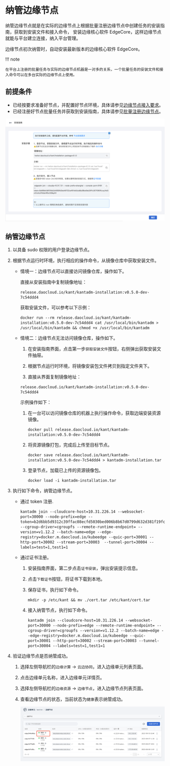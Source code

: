 # 纳管边缘节点

纳管边缘节点就是在实际的边缘节点上根据批量注册边缘节点中创建任务的安装指南，获取到安装文件和接入命令，
安装边缘核心软件 EdgeCore，这样边缘节点就能与平台建立连接，纳入平台管理。

边缘节点初次纳管时，自动安装最新版本的边缘核心软件 EdgeCore。

!!! note

    在平台上注册的批量任务与实际的边缘节点机器是一对多的关系，一个批量任务的安装文件和接入命令可以在多台实际的边缘节点上使用。

## 前提条件

- 已经按要求准备好节点，并配置好节点环境，具体请参见[边缘节点接入要求](./join-rqmt.md)。
- 已经注册好节点批量任务并获取到安装指南，具体请参见[批量注册边缘节点](./batch-registration.md)。

![安装指南](../../images/node-managed-01.png)

## 纳管边缘节点

1. 以具备 sudo 权限的用户登录边缘节点。

1. 根据节点运行时环境，执行相应的操作命令，从镜像仓库中获取安装文件。

    - 情境一：边缘节点可以直接访问镜像仓库，操作如下。

        直接从安装指南中复制镜像地址：

        ```shell
        release.daocloud.io/kant/kantadm-installation:v0.5.0-dev-7c54ddd4
        ```

        获取安装文件，可以参考以下示例：

        ```shell
        docker run --rm release.daocloud.io/kant/kantadm-installation:v0.5.0-dev-7c54ddd4 cat /usr/local/bin/kantadm > /usr/local/bin/kantadm && chmod +x /usr/local/bin/kantadm
        ```

    - 情境二：边缘节点无法访问镜像仓库，操作如下。

        1. 在安装指南界面，点击第一步`获取安装文件`按钮，右侧弹出获取安装文件抽屉。

        1. 根据节点运行时环境，将镜像安装包文件拷贝到指定文件夹下。

        1. 直接从界面复制镜像地址：

        ```shell
        release.daocloud.io/kant/kantadm-installation:v0.5.0-dev-7c54ddd4
        ```

        示例操作如下：

        1. 在一台可以访问镜像仓库的机器上执行操作命令，获取边端安装资源镜像。

            ```shell
            docker pull release.daocloud.io/kant/kantadm-installation:v0.5.0-dev-7c54ddd4
            ```

        1. 将资源镜像打包，完成后上传至目标节点。

            ```shell
            docker save release.daocloud.io/kant/kantadm-installation:v0.5.0-dev-7c54ddd4 > kantadm-installation.tar
            ```

        1. 登录节点，加载已上传的资源镜像包。

            ```shell
            docker load -i kantadm-installation.tar
            ```

1. 执行如下命令，纳管边缘节点。

    - 通过 token 注册.

        ```shell
        kantadm join --cloudcore-host=10.31.226.14 --websocket-port=30000 --node-prefix=edge --token=b2d6bb5d9312c39ffac08ecfd5030bed006b8b67d0799d632d381f19fca9e765.eyJhbGciOiJIUzI1NiIsInR5cCI6IkpXVCJ9.eyJleHAiOjE2OTQ2NTk3NDV9.0sdaWbYSTURmAYmQwDn_zF7P9TwcRTSMhwPw6l87U7E --cgroup-driver=cgroupfs --remote-runtime-endpoint= --version=v1.12.2 --batch-name=edge --edge-registry=docker.m.daocloud.io/kubeedge --quic-port=30001 --http-port=30002 --stream-port=30003  --tunnel-port=30004 --labels=test=1,test1=1
        ```

    - 通过证书注册。

        1. 安装指南界面，第二步点击`证书安装`，弹出安装提示信息。

        1. 点击`下载证书`按钮，将证书下载到本地。

        1. 保存证书，执行如下命令。

            ```shell
            mkdir -p /etc/kant && mv ./cert.tar /etc/kant/cert.tar
            ```

        1. 接入纳管节点，执行如下命令。

            ```shell
            kantadm join --cloudcore-host=10.31.226.14 --websocket-port=30000 --node-prefix=edge --remote-runtime-endpoint= --cgroup-driver=cgroupfs --version=v1.12.2 --batch-name=edge --edge-registry=docker.m.daocloud.io/kubeedge --quic-port=30001 --http-port=30002 --stream-port=30003 --tunnel-port=30004 --labels=test=1,test1=1
            ```

1. 验证边缘节点是否纳管成功。

    1. 选择左侧导航栏的`边缘计算` -> `云边协同`，进入边缘单元列表页面。

    1. 点击边缘单元名称，进入边缘单元详情页。

    1. 选择左侧导航栏的`边缘资源` -> `边缘节点`，进入边缘节点列表页面。

    1. 查看边缘节点的状态，当前状态为`健康`表示纳管成功。

        ![边缘节点纳管成果](../../images/node-managed-02.png)
